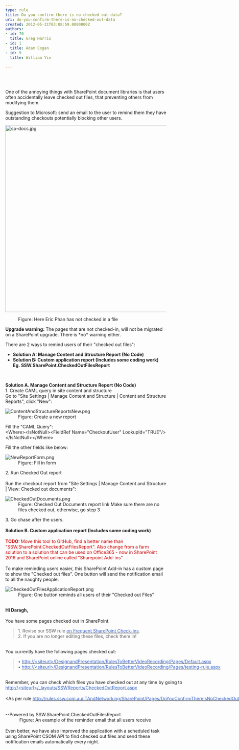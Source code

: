 ```yaml
---
type: rule
title: Do you confirm there is no checked out data?
uri: do-you-confirm-there-is-no-checked-out-data
created: 2012-05-31T03:08:59.0000000Z
authors:
- id: 70
  title: Greg Harris
- id: 1
  title: Adam Cogan
- id: 9
  title: William Yin

---
```




<span class='intro'> <p><br><br></p><p class="p1">One of the annoying things with SharePoint document libraries is that users often accidentally leave checked out files, that preventing others from modifying them.​</p><p class="p1">Suggestion to Microsoft&#58; send an email to the user to remind them they have outstanding checkouts potentially blocking other users.</p><dl class="image"><dt>
      <img src="/PublishingImages/sp-docs.jpg" alt="sp-docs.jpg" style="margin&#58;0px;width&#58;780px;height&#58;585px;" />
   </dt><dd>Figure&#58; Here Eric Phan has not checked in a file </dd></dl><p></p><p>
   <b>Upgrade warning&#58;</b> The pages that are not checked-in, will not be migrated on a SharePoint upgrade. There is *no* warning either.​</p><p>There are 2 ways to remind users of their &quot;checked out files&quot;&#58;​</p><ul><li> 
      <strong>Solution A&#58; Manage Content and Structure Report (No Code)​</strong></li><li> 
      <strong> 
         <strong>Solution B&#58; Custom application report (Includes some coding work)​<br>Eg.&#160;SSW.SharePoint.CheckedOutFilesReport​<br></strong></strong></li></ul> </span>

​ 
<div>
   <strong>Solution A. Manage Content and Structure Report (No Code)</strong></div><div>1. Create CAML query in site content and structure</div><div>Go to &quot;Site Settings | Manage Content and Structure | Content and Structure Reports&quot;, click &quot;New&quot;&#58;</div><dl class="image"><dt> 
      <img class="ssw-rteStyle-ImageArea" alt="ContentAndStructureReportsNew.png" src="/PublishingImages/ContentAndStructureReportsNew.png" /> 
   </dt><dd class="ssw-rteStyle-FigureNormal">Figure&#58; Create a new report</dd></dl><div>
   <span>Fill the</span><span>&#160;&quot;CAML Query&quot;&#58;</span> 
   <div class="ssw-rteStyle-CodeArea">&lt;Where&gt;&lt;IsNotNull&gt;&lt;FieldRef Name=&quot;CheckoutUser&quot; LookupId=&quot;TRUE&quot;/&gt;&lt;/IsNotNull&gt;&lt;/Where&gt;</div><p>Fill the other fields like below&#58;</p><dl class="image"><dt> 
         <img class="ssw-rteStyle-ImageArea" alt="NewReportForm.png" src="/PublishingImages/NewReportForm.png" /> 
      </dt><dd>Figure&#58; Fill in form</dd></dl><div>2. Run Checked Out report</div><div>&#160;</div><div>Run the checkout report from &quot;Site Settings | Manage Content and Structure | View&#58; Checked out documents&quot;&#58;</div><dl class="image"><dt> 
         <img class="ssw-rteStyle-ImageArea" alt="CheckedOutDocuments.png" src="/PublishingImages/CheckedOutDocuments.png" /> 
      </dt><dd>Figure&#58; Checked Out Documents report link Make sure there are no files checked out, otherwise, go step 3</dd></dl><div>3. Go chase after the users.</div>​ 
   <div>
      <strong>Solution B. Custom application report (Includes some coding work)<br></strong><span style="color&#58;#cc0000;"><br></span></div><div>
      <span style="color&#58;#cc0000;"> 
         <b>TODO&#58; </b>Move this tool to GitHub, find a better name than &quot;SSW.SharePoint.CheckedOutFilesReport&quot;. </span> 
      <span style="color&#58;#cc0000;"> Also</span><span style="color&#58;#cc0000;"> change from a farm solution to a solution that can be used on Office365 - now in SharePoint 2016 and SharePoint online called &quot;Sharepoint Add-ins&quot;&#160;</span></div><div>
      <font color="#cc0000"> 
         <br></font>To make reminding users&#160;easier, this SharePoint Add-in&#160;has&#160;a custom page to show the &quot;Checked out files&quot;. One button will&#160;send the notification email to all the naughty people. 
      <br></div><dl><dt>
         <img class="ssw-rteStyle-ImageArea" alt="CheckedOutFilesApplicationReport.png" src="/PublishingImages/CheckedOutFilesApplicationReport.png" />
      </dt><dd>Figure&#58; One button reminds all users of their&#160;&quot;Checked out Files&quot;<br><br></dd></dl><div class="ssw-rteStyle-GreyBox" style="width&#58;862px;height&#58;344px;"><div>
         <strong>Hi Daragh, </strong></div><div>
         <strong></strong>&#160;</div><div>You have some pages checked out in SharePoint.</div><blockquote dir="ltr" style="margin-right&#58;0px;"><div>1. Revise our SSW rule 
            <a href="/Pages/DoYouConfirmThereIsNoCheckedOutData.aspx"><font color="#3a66cc">on Frequent SharePoint Check-ins</font></a>.<br>2. If you are no longer editing these files, check them in! </div></blockquote><div>&#160;</div><div></div><div></div><div>You currently have the following pages checked out&#58;</div><blockquote dir="ltr"><div>• 
            <a href="/Pages/DoYouConfirmThereIsNoCheckedOutData.aspx"><font color="#3a66cc">http&#58;//&lt;siteurl&gt;/DesignandPresentation/RulesToBetterVideoRecording/Pages/Default.aspx</font></a><br>• 
            <a href="/Pages/DoYouConfirmThereIsNoCheckedOutData.aspx"><font color="#3a66cc">http&#58;//&lt;siteurl&gt;/DesignandPresentation/RulesToBetterVideoRecording/Pages/testing-rule.aspx</font></a></div></blockquote><div>
         <br>Remember, you can check which files you have checked out at any time by going to 
         <a href="/Pages/DoYouConfirmThereIsNoCheckedOutData.aspx"> 
            <font color="#3a66cc"> http&#58;//&lt;siteurl&gt;/_layouts/<span>SSWReports/CheckedOutReport.aspx</span></font></a></div><div>
         <br>&lt;As per rule 
         <a href="/Pages/DoYouConfirmThereIsNoCheckedOutData.aspx"> 
            <font color="#3a66cc">http&#58;//rules.ssw.com.au/ITAndNetworking/SharePoint/Pages/DoYouConfirmThereIsNoCheckedOutData.aspx</font></a> &gt;</div><div>
         <br>
      </div><p>​<span style="line-height&#58;1.6;font-size&#58;inherit;">--Powered by SSW.SharePoint.CheckedOutFilesReport</span><span style="line-height&#58;1.6;font-size&#58;inherit;"> </span> 
         <br></p></div><dd class="ssw15-rteElement-FigureNormal">&#160;Figure&#58; An example of the reminder email that all users receive </dd><dd class="ssw15-rteElement-FigureNormal">
      <br></dd></div><div>
Even better, we have also improved the application with&#160;a scheduled task using SharePoint CSOM API to find checked out files and send these notification emails automatically​ every night.<br>
</div><div><br></div>


